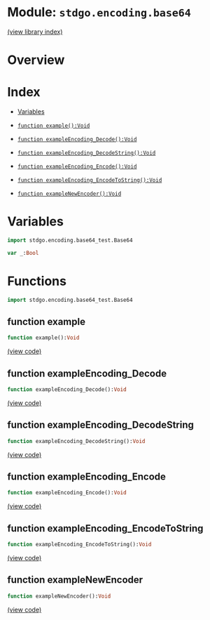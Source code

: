# Module: `stdgo.encoding.base64`

[(view library index)](../../stdgo.md)


# Overview


 


# Index


- [Variables](<#variables>)

- [`function example():Void`](<#function-example>)

- [`function exampleEncoding_Decode():Void`](<#function-exampleencoding_decode>)

- [`function exampleEncoding_DecodeString():Void`](<#function-exampleencoding_decodestring>)

- [`function exampleEncoding_Encode():Void`](<#function-exampleencoding_encode>)

- [`function exampleEncoding_EncodeToString():Void`](<#function-exampleencoding_encodetostring>)

- [`function exampleNewEncoder():Void`](<#function-examplenewencoder>)

# Variables


```haxe
import stdgo.encoding.base64_test.Base64
```


```haxe
var _:Bool
```


# Functions


```haxe
import stdgo.encoding.base64_test.Base64
```


## function example


```haxe
function example():Void
```


 


[\(view code\)](<./Base64.hx#L13>)


## function exampleEncoding\_Decode


```haxe
function exampleEncoding_Decode():Void
```


 


[\(view code\)](<./Base64.hx#L54>)


## function exampleEncoding\_DecodeString


```haxe
function exampleEncoding_DecodeString():Void
```


 


[\(view code\)](<./Base64.hx#L42>)


## function exampleEncoding\_Encode


```haxe
function exampleEncoding_Encode():Void
```


 


[\(view code\)](<./Base64.hx#L33>)


## function exampleEncoding\_EncodeToString


```haxe
function exampleEncoding_EncodeToString():Void
```


 


[\(view code\)](<./Base64.hx#L27>)


## function exampleNewEncoder


```haxe
function exampleNewEncoder():Void
```


 


[\(view code\)](<./Base64.hx#L70>)


